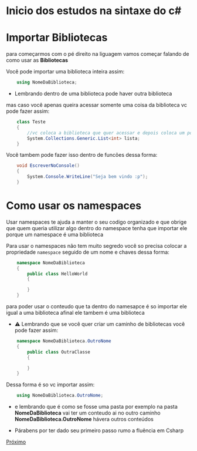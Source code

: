 # Inicio dos estudos na sintaxe do c#

## <h1>Importar <Strong>Bibliotecas</Strong></h1>
para começarmos com o pé direito na liguagem vamos começar falando de como usar as <Strong>Bibliotecas</Strong><br>

Você pode importar uma biblioteca inteira assim:

```csharp
    using NomeDaBiblioteca;
```
- Lembrando dentro de uma biblioteca pode haver outra biblioteca

mas caso você apenas queira acessar somente uma coisa da biblioteca vc pode fazer assim:

```csharp
    class Teste
    {
        //vc coloca a biblioteca que quer acessar e depois coloca um ponto para poder acessar tudo que aquela biblioteca tem 
        System.Collections.Generic.List<int> lista;
    }
```

Você tambem pode fazer isso dentro de funcões dessa forma:

```csharp
    void EscreverNoConsole()
    {
        System.Console.WriteLine("Seja bem vindo :p");
    }
```

## <h1>Como usar os <Strong>namespaces</Strong></h1>

<p>Usar namespaces te ajuda a manter o seu codigo organizado e que obrige que quem queria utilizar algo dentro 
do namespace tenha que importar ele porque um namespace é uma biblioteca
</p>

Para usar o namespaces não tem muito segredo você so precisa colocar a propriedade `namespace` seguido de um nome e chaves dessa forma:

```csharp
    namespace NomeDaBiblioteca
    {
        public class HelloWorld
        {

        }
    }
```

para poder usar o conteudo que ta dentro do namesapce é so importar ele igual a uma biblioteca afinal ele tambem é uma biblioteca

- :warning: Lembrando que se você quer criar um caminho de bibliotecas você pode fazer assim:

```csharp
    namespace NomeDaBiblioteca.OutroNome
    {
        public class OutraClasse
        {

        } 
    }
```

Dessa forma é so vc importar assim:

```csharp
    using NomeDaBiblioteca.OutroNome;
```

- e lembrando que é como se fosse uma pasta por exemplo na pasta <Strong>NomeDaBiblioteca</Strong> vai ter um conteudo ai no outro caminho <Strong>NomeDaBiblioteca.OutroNome</Strong> hávera outros conteúdos

- Párabens por ter dado seu primeiro passo rumo a fluência em Csharp

[Próximo](/Csharp/Sintaxe/Fase2.md)
